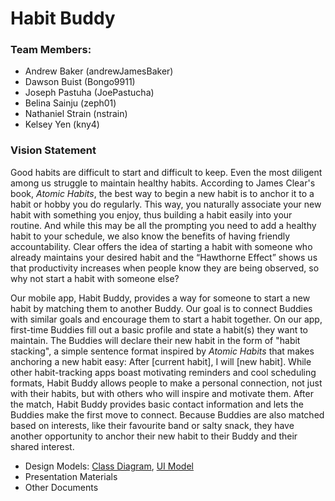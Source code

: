 # Habit Buddy
### Team Members:
  * Andrew Baker (andrewJamesBaker)
  * Dawson Buist (Bongo9911)
  * Joseph Pastuha (JoePastucha)
  * Belina Sainju (zeph01)
  * Nathaniel Strain (nstrain)
  * Kelsey Yen (kny4)
  
### Vision Statement
Good habits are difficult to start and difficult to keep. Even the most diligent among us struggle to maintain healthy habits. According to James Clear's book, *Atomic Habits*, the best way to begin a new habit is to anchor it to a habit or hobby you do regularly. This way, you naturally associate your new habit with something you enjoy, thus building a habit easily into your routine. And while this may be all the prompting you need to add a healthy habit to your schedule, we also know the benefits of having friendly accountability. Clear offers the idea of starting a habit with someone who already maintains your desired habit and the “Hawthorne Effect” shows us that productivity increases when people know they are being observed, so why not start a habit with someone else? 

Our mobile app, Habit Buddy, provides a way for someone to start a new habit by matching them to another Buddy. Our goal is to connect Buddies with similar goals and encourage them to start a habit together. On our app, first-time Buddies fill out a basic profile and state a habit(s) they want to maintain. The Buddies will declare their new habit in the form of "habit stacking", a simple sentence format inspired by *Atomic Habits* that makes anchoring a new habit easy: After [current habit], I will [new habit]. While other habit-tracking apps boast motivating reminders and cool scheduling formats, Habit Buddy allows people to make a personal connection, not just with their habits, but with others who will inspire and motivate them. After the match, Habit Buddy provides basic contact information and lets the Buddies make the first move to connect. Because Buddies are also matched based on interests, like their favourite band or salty snack, they have another opportunity to anchor their new habit to their Buddy and their shared interest.

* Design Models: [Class Diagram](), [UI Model]()
* Presentation Materials
* Other Documents
